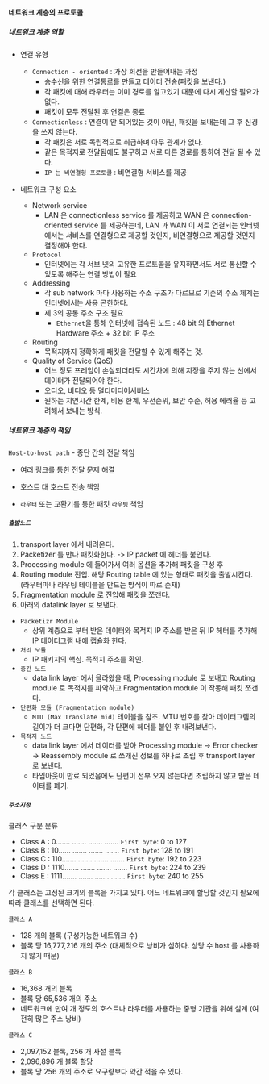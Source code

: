#### 네트워크 계층의 프로토콜



##### 네트워크 계층 역할

* 연결 유형
  * `Connection - oriented` : 가상 회선을 만들어내는 과정
    * 송수신을 위한 연결통로를 만들고 데이터 전송(패킷을 보낸다.)
    * 각 패킷에 대해 라우터는 이미 경로를 알고있기 때문에 다시 계산할 필요가 없다.
    * 패킷이 모두 전달된 후 연결은 종료
  * `Connectionless` : 연결이 안 되어있는 것이 아닌, 패킷을 보내는데 그 후 신경을 쓰지 않는다.
    * 각 패킷은 서로 독립적으로 취급하며 아무 관계가 없다.
    * 같은 목적지로 전달됨에도 불구하고 서로 다른 경로를 통하여 전달 될 수 있다.
    * `IP 는 비연결형 프로토콜` : 비연결형 서비스를 제공

* 네트워크 구성 요소
  * Network service
    * LAN 은 connectionless service 를 제공하고 WAN 은 connection-oriented service 를 제공하는데, LAN 과 WAN 이 서로 연결되는 인터넷에서는 서비스를 연결형으로 제공할 것인지, 비연결형으로 제공할 것인지 결정해야 한다.
  * `Protocol`
    * 인터넷에는 각 서브 넷의 고유한 프로토콜을 유지하면서도 서로 통신할 수 있도록 해주는 연결 방법이 필요
  * Addressing
    * 각 sub network 마다 사용하는 주소 구조가 다르므로 기존의 주소 체계는 인터넷에서는 사용 곤한하다.
    * 제 3의 공통 주소 구조 필요
      * `Ethernet`을 통해 인터넷에 접속된 노드 : 48 bit 의 Ethernet Hardware 주소 + 32 bit IP 주소
  * Routing
    * 목적지까지 정확하게 패킷을 전달할 수 있게 해주는 것.
  * Quality of Service (QoS)
    * 어느 정도 프레임이 손실되더라도 시간차에 의해 지장을 주지 않는 선에서 데이터가 전달되어야 한다.
    * 오디오, 비디오 등 멀티미디어서비스
    * 원하는 지연시간 한계, 비용 한계, 우선순위, 보안 수준, 허용 에러율 등 고려해서 보내는 방식.



##### 네트워크 계층의 책임

`Host-to-host path` - 종단 간의 전달 책임

* 여러 링크를 통한 전달 문제 해결

* 호스트 대 호스트 전송 책임

* `라우터` 또는 교환기를 통한 패킷 `라우팅` 책임



##### `출발노드`

1. transport layer 에서 내려온다.
2. Packetizer 를 만나 패킷화한다. -> IP packet 에 헤더를 붙인다.
3. Processing module 에 들어가서 여러 옵션을 추가해 패킷을 구성 후 
4. Routing module 진입. 해당 Routing table 에 있는 형태로 패킷을 출발시킨다. (라우터마나 라우팅 테이블을 만드는 방식이 따로 존재)
5. Fragmentation module 로 진입해 패킷을 쪼갠다.
6. 아래의 datalink layer 로 보낸다.



* `Packetizr Module`
  * 상위 계층으로 부터 받은 데이터와 목적지 IP 주소를 받은 뒤 IP 헤터를 추가해 IP 데이터그램 내에 캡슐화 한다.
* `처리 모듈`
  * IP 패키지의 핵심. 목적지 주소를 확인.
* `중간 노드`
  * data link layer 에서 올라왔을 때, Processing module 로 보내고 Routing module 로 목적지를 파악하고 Fragmentation module 이 작동해 패킷 쪼갠다.
* `단편화 모듈 (Fragmentation module)`
  * `MTU (Max Translate mid)` 테이블을 참조. MTU 번호를 찾아 데이터그렘의 길이가 더 크다면 단편화, 각 단편에 헤더를 붙인 후 내려보낸다.
* `목적지 노드`
  * data link layer 에서 데이터를 받아 Processing module -> Error checker -> Reassembly module 로 쪼개진 정보를 하나로 조립 후 transport layer 로 보낸다.
  * 타임아웃이 만료 되었음에도 단편이 전부 오지 않는다면 조립하지 않고 받은 데이터를 폐기.



##### `주소지정`

클래스 구분 분류

* Class A	:	0.......	.......	.......	.......		`First byte`: 0 to 127
* Class B	:	10......	.......	.......	.......		`First byte`: 128 to 191
* Class C	:	110.......	.......	.......	.......		`First byte`: 192 to 223
* Class D	:	1110.......	.......	.......	.......		`First byte`: 224 to 239
* Class E	:	1111.......	.......	.......	.......		`First byte`: 240 to 255

각 클래스는 고정된 크기의 블록을 가지고 있다. 어느 네트워크에 할당할 것인지 필요에 따라 클래스를 선택하면 된다.



`클래스 A`

* 128 개의 블록 (구성가능한 네트워크 수)
* 블록 당 16,777,216 개의 주소 (대체적으로 낭비가 심하다. 상당 수 host 를 사용하지 않기 때문)

`클래스 B`

* 16,368 개의 블록
* 블록 당 65,536 개의 주소
* 네트워크에 만여 개 정도의 호스트나 라우터를 사용하는 중형 기관을 위해 설계 (여전히 많은 주소 낭비)

`클래스 C`

* 2,097,152 블록, 256 개 사설 블록
* 2,096,896 개 블록 할당
* 블록 당 256 개의 주소로 요구량보다 약간 적을 수 있다.

